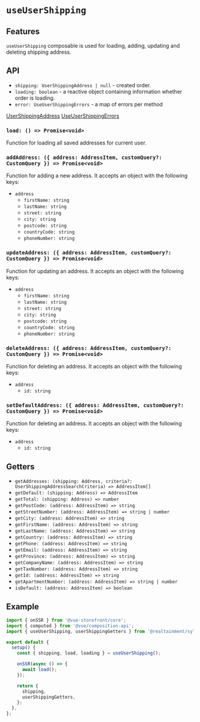 # `useUserShipping`

## Features

`useUserShipping` composable is used for loading, adding, updating and deleting shipping address.

## API

- `shipping: UserShippingAddress | null` - created order.
- `loading: boolean` - a reactive object containing information whether order is loading.
- `error: UseUserShippingErrors` - a map of errors per method

[UserShippingAddress](../api-client/sylius-api.usershippingaddress.md)
[UseUserShippingErrors](https://docs.vuestorefront.io/v2/reference/api/core.useusershippingerrors.html)

### `load: () => Promise<void>`

Function for loading all saved addresses for current user.

### `addAddress: ({ address: AddressItem, customQuery?: CustomQuery }) => Promise<void>`

Function for adding a new address. It accepts an object with the following keys:

- `address`
  - `firstName: string`
  - `lastName: string`
  - `street: string`
  - `city: string`
  - `postcode: string`
  - `countryCode: string`
  - `phoneNumber: string`

### `updateAddress: ({ address: AddressItem, customQuery?: CustomQuery }) => Promise<void>`

Function for updating an address. It accepts an object with the following keys:

- `address`
  - `firstName: string`
  - `lastName: string`
  - `street: string`
  - `city: string`
  - `postcode: string`
  - `countryCode: string`
  - `phoneNumber: string`

### `deleteAddress: ({ address: AddressItem, customQuery?: CustomQuery }) => Promise<void>`

Function for deleting an address. It accepts an object with the following keys:

- `address`
  - `id: string`

### `setDefaultAddress: ({ address: AddressItem, customQuery?: CustomQuery }) => Promise<void>`

Function for deleting an address. It accepts an object with the following keys:

- `address`
  - `id: string`

## Getters

- `getAddresses: (shipping: Address, criteria?: UserShippingAddressSearchCriteria) => AddressItem[]`
- `getDefault: (shipping: Address) => AddressItem`
- `getTotal: (shipping: Address) => number`
- `getPostCode: (address: AddressItem) => string`
- `getStreetNumber: (address: AddressItem) => string | number`
- `getCity: (address: AddressItem) => string`
- `getFirstName: (address: AddressItem) => string`
- `getLastName: (address: AddressItem) => string`
- `getCountry: (address: AddressItem) => string`
- `getPhone: (address: AddressItem) => string`
- `getEmail: (address: AddressItem) => string`
- `getProvince: (address: AddressItem) => string`
- `getCompanyName: (address: AddressItem) => string`
- `getTaxNumber: (address: AddressItem) => string`
- `getId: (address: AddressItem) => string`
- `getApartmentNumber: (address: AddressItem) => string | number`
- `isDefault: (address: AddressItem) => boolean`

## Example

```js
import { onSSR } from '@vue-storefront/core';
import { computed } from '@vue/composition-api';
import { useUserShipping, userShippingGetters } from '@realtainment/sylius';

export default {
  setup() {
    const { shipping, load, loading } = useUserShipping();

    onSSR(async () => {
      await load();
    });

    return {
      shipping,
      userShippingGetters,
    };
  },
};
```
